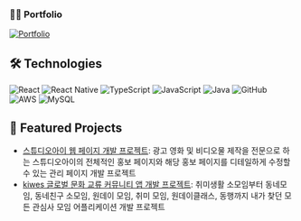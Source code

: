 
### 🙍‍♂️ Portfolio
[![Portfolio](https://img.shields.io/badge/Portfolio-000000?style=for-the-badge&logo=About.me&logoColor=white)](https://oasis-animal-902.notion.site/17c75628b74680918df8eac05b06acca)<br/>

## 🛠 Technologies
![React](https://img.shields.io/badge/React-20232A?style=for-the-badge&logo=react&logoColor=61DAFB)
![React Native](https://img.shields.io/badge/React%20Native-20232A?style=for-the-badge&logo=react&logoColor=61DAFB)
![TypeScript](https://img.shields.io/badge/TypeScript-007ACC?style=for-the-badge&logo=typescript&logoColor=white)
![JavaScript](https://img.shields.io/badge/JavaScript-F7DF1E?style=for-the-badge&logo=javascript&logoColor=black)
![Java](https://img.shields.io/badge/Java-007396?style=for-the-badge&logo=java&logoColor=white)
![GitHub](https://img.shields.io/badge/GitHub-181717?style=for-the-badge&logo=github&logoColor=white)
![AWS](https://img.shields.io/badge/AWS-232F3E?style=for-the-badge&logo=amazon-aws&logoColor=white)
![MySQL](https://img.shields.io/badge/MySQL-4479A1?style=for-the-badge&logo=mysql&logoColor=white)

## 🚀 Featured Projects
- [스튜디오아이 웹 페이지 개발 프로젝트](https://github.com/STUDIO-EYE/STUDIO-EYE-WEB-PROMOTION): 광고 영화 및 비디오물 제작을 전문으로 하는 스튜디오아이의 전체적인 홍보 페이지와 해당 홍보 페이지를 디테일하게 수정할 수 있는 관리 페이지 개발 프로젝트 
- [kiwes 글로벌 문화 교류 커뮤니티 앱 개발 프로젝트](https://github.com/Ki-We/kiwes_front): 취미생활 소모임부터 동네모임, 동네친구 소모임, 원데이 모임, 취미 모임,
원데이클래스, 동행까지 내가 찾던 모든 관심사 모임 어플리케이션 개발 프로젝트
